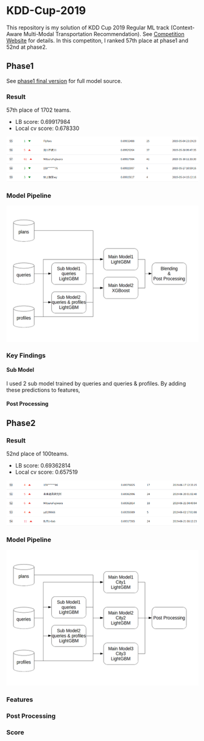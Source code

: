 # KDD-Cup-2019  
 This repository is my solution of KDD Cup 2019 Regular ML track
(Context-Aware Multi-Modal Transportation Recommendation).
See [Competition Website](https://dianshi.baidu.com/competition/29/rule)
for details.
In this competiton, I ranked 57th place at phase1 and 52nd at phase2.
## Phase1
See [phase1 final version](https://github.com/MitsuruFujiwara/KDD-Cup-2019/tree/7f538fd0785118cd6e8fd120023152872357023e) for full model source.
### Result
57th place of 1702 teams.
- LB score: 0.69917984
- Local cv score: 0.678330

![lb_phase1](img/lb_phase1.png)

### Model Pipeline
![phase1_model_pipeline](img/phase1_model_pipeline.png)

### Key Findings
#### Sub Model
I used 2 sub model trained by queries and queries & profiles.
By adding these predictions to features,
#### Post Processing

## Phase2
### Result
52nd place of 100teams.
- LB score: 0.69362814
- Local cv score: 0.657519

![lb_phase2](img/lb_phase2.png)

### Model Pipeline
![phase2_model_pipeline](img/phase2_model_pipeline.png)
### Features

### Post Processing

### Score
